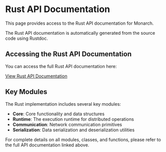 # Rust API Documentation

This page provides access to the Rust API documentation for Monarch.

The Rust API documentation is automatically generated from the source code using Rustdoc.


## Accessing the Rust API Documentation

You can access the full Rust API documentation here:

<a href="../index.html" class="btn btn-primary">View Rust API Documentation</a>

<script>
// Check if the help.html file exists
fetch('../index.html')
  .then(response => {
    if (!response.ok) {
      // If the file doesn't exist, try a different path
      document.querySelector('a[href="../index.html"]').href = './index.html';
    }
  })
  .catch(error => {
    // If there's an error, try a different path
    document.querySelector('a[href="../index.html"]').href = './index.html';
  });
</script>


## Key Modules

The Rust implementation includes several key modules:

- **Core**: Core functionality and data structures
- **Runtime**: The execution runtime for distributed operations
- **Communication**: Network communication primitives
- **Serialization**: Data serialization and deserialization utilities

For complete details on all modules, classes, and functions, please refer to the full API documentation linked above.
